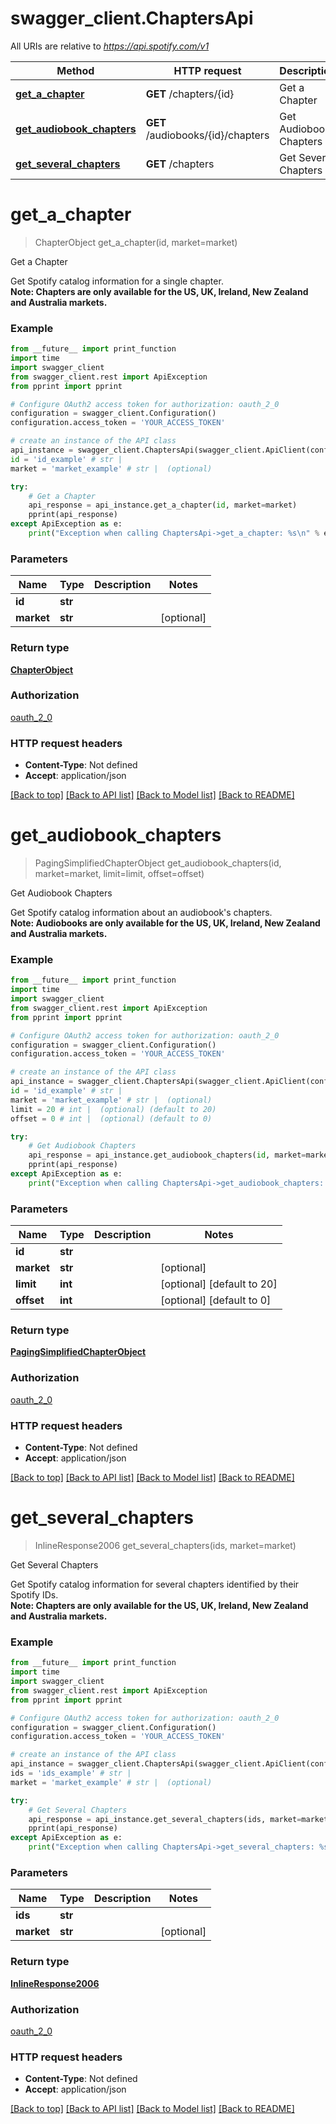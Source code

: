 # swagger_client.ChaptersApi

All URIs are relative to *https://api.spotify.com/v1*

Method | HTTP request | Description
------------- | ------------- | -------------
[**get_a_chapter**](ChaptersApi.md#get_a_chapter) | **GET** /chapters/{id} | Get a Chapter 
[**get_audiobook_chapters**](ChaptersApi.md#get_audiobook_chapters) | **GET** /audiobooks/{id}/chapters | Get Audiobook Chapters 
[**get_several_chapters**](ChaptersApi.md#get_several_chapters) | **GET** /chapters | Get Several Chapters 

# **get_a_chapter**
> ChapterObject get_a_chapter(id, market=market)

Get a Chapter 

Get Spotify catalog information for a single chapter.<br /> **Note: Chapters are only available for the US, UK, Ireland, New Zealand and Australia markets.** 

### Example
```python
from __future__ import print_function
import time
import swagger_client
from swagger_client.rest import ApiException
from pprint import pprint

# Configure OAuth2 access token for authorization: oauth_2_0
configuration = swagger_client.Configuration()
configuration.access_token = 'YOUR_ACCESS_TOKEN'

# create an instance of the API class
api_instance = swagger_client.ChaptersApi(swagger_client.ApiClient(configuration))
id = 'id_example' # str | 
market = 'market_example' # str |  (optional)

try:
    # Get a Chapter 
    api_response = api_instance.get_a_chapter(id, market=market)
    pprint(api_response)
except ApiException as e:
    print("Exception when calling ChaptersApi->get_a_chapter: %s\n" % e)
```

### Parameters

Name | Type | Description  | Notes
------------- | ------------- | ------------- | -------------
 **id** | **str**|  | 
 **market** | **str**|  | [optional] 

### Return type

[**ChapterObject**](ChapterObject.md)

### Authorization

[oauth_2_0](../README.md#oauth_2_0)

### HTTP request headers

 - **Content-Type**: Not defined
 - **Accept**: application/json

[[Back to top]](#) [[Back to API list]](../README.md#documentation-for-api-endpoints) [[Back to Model list]](../README.md#documentation-for-models) [[Back to README]](../README.md)

# **get_audiobook_chapters**
> PagingSimplifiedChapterObject get_audiobook_chapters(id, market=market, limit=limit, offset=offset)

Get Audiobook Chapters 

Get Spotify catalog information about an audiobook's chapters.<br /> **Note: Audiobooks are only available for the US, UK, Ireland, New Zealand and Australia markets.** 

### Example
```python
from __future__ import print_function
import time
import swagger_client
from swagger_client.rest import ApiException
from pprint import pprint

# Configure OAuth2 access token for authorization: oauth_2_0
configuration = swagger_client.Configuration()
configuration.access_token = 'YOUR_ACCESS_TOKEN'

# create an instance of the API class
api_instance = swagger_client.ChaptersApi(swagger_client.ApiClient(configuration))
id = 'id_example' # str | 
market = 'market_example' # str |  (optional)
limit = 20 # int |  (optional) (default to 20)
offset = 0 # int |  (optional) (default to 0)

try:
    # Get Audiobook Chapters 
    api_response = api_instance.get_audiobook_chapters(id, market=market, limit=limit, offset=offset)
    pprint(api_response)
except ApiException as e:
    print("Exception when calling ChaptersApi->get_audiobook_chapters: %s\n" % e)
```

### Parameters

Name | Type | Description  | Notes
------------- | ------------- | ------------- | -------------
 **id** | **str**|  | 
 **market** | **str**|  | [optional] 
 **limit** | **int**|  | [optional] [default to 20]
 **offset** | **int**|  | [optional] [default to 0]

### Return type

[**PagingSimplifiedChapterObject**](PagingSimplifiedChapterObject.md)

### Authorization

[oauth_2_0](../README.md#oauth_2_0)

### HTTP request headers

 - **Content-Type**: Not defined
 - **Accept**: application/json

[[Back to top]](#) [[Back to API list]](../README.md#documentation-for-api-endpoints) [[Back to Model list]](../README.md#documentation-for-models) [[Back to README]](../README.md)

# **get_several_chapters**
> InlineResponse2006 get_several_chapters(ids, market=market)

Get Several Chapters 

Get Spotify catalog information for several chapters identified by their Spotify IDs.<br /> **Note: Chapters are only available for the US, UK, Ireland, New Zealand and Australia markets.** 

### Example
```python
from __future__ import print_function
import time
import swagger_client
from swagger_client.rest import ApiException
from pprint import pprint

# Configure OAuth2 access token for authorization: oauth_2_0
configuration = swagger_client.Configuration()
configuration.access_token = 'YOUR_ACCESS_TOKEN'

# create an instance of the API class
api_instance = swagger_client.ChaptersApi(swagger_client.ApiClient(configuration))
ids = 'ids_example' # str | 
market = 'market_example' # str |  (optional)

try:
    # Get Several Chapters 
    api_response = api_instance.get_several_chapters(ids, market=market)
    pprint(api_response)
except ApiException as e:
    print("Exception when calling ChaptersApi->get_several_chapters: %s\n" % e)
```

### Parameters

Name | Type | Description  | Notes
------------- | ------------- | ------------- | -------------
 **ids** | **str**|  | 
 **market** | **str**|  | [optional] 

### Return type

[**InlineResponse2006**](InlineResponse2006.md)

### Authorization

[oauth_2_0](../README.md#oauth_2_0)

### HTTP request headers

 - **Content-Type**: Not defined
 - **Accept**: application/json

[[Back to top]](#) [[Back to API list]](../README.md#documentation-for-api-endpoints) [[Back to Model list]](../README.md#documentation-for-models) [[Back to README]](../README.md)

